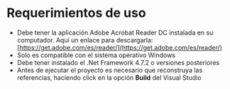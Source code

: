 # Requerimientos de uso
* Debe tener la aplicación Adobe Acrobat Reader DC instalada en su computador. Aquí un enlace para descargarla: [https://get.adobe.com/es/reader/](https://get.adobe.com/es/reader/)
* Solo es compatible con el sistema operativo Windows
* Debe tener instalado el .Net Framework 4.7.2 o versiones posteriores
* Antes de ejecutar el proyecto es necesario que reconstruya las referencias, haciendo click en la opción **Build** del Visual Studio
